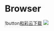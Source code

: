 # Browser
!button[和彩云下载](http://caiyun.feixin.10086.cn/dl/175CkJbsqkhb6)
![](https://kerry1997.github.io/Kerry100/img/Screenshot_20200515_111532.jpg)
